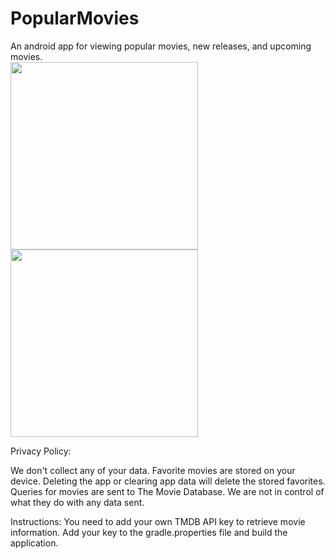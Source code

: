 # PopularMovies
An android app for viewing popular movies, new releases, and upcoming movies.  
 <img src=https://github.com/user-attachments/assets/3a4b42d6-6d89-4b37-8427-294ca05dfc86 width=300> <img src=https://github.com/user-attachments/assets/3b412a5a-ef73-4caa-9156-58922f19b93b width=300> 



Privacy Policy:

We don't collect any of your data.  Favorite movies are stored on your device.  Deleting the app or clearing app data will delete the stored favorites.  Queries for movies are sent to The Movie Database.  We are not in control of what they do with any data sent.

Instructions:  You need to add your own TMDB API key to retrieve movie information.  Add your key to the gradle.properties file and build the application.

